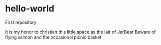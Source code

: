 # hello-world
First repository

It is my honor to christian this little space as the lair of JerBear
Beware of flying salmon and the occasional picnic basket
